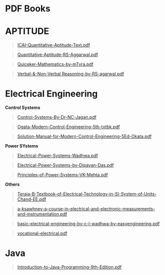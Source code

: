 # PDF Books

# APTITUDE
> [ICAI-Quantitative-Aptitude-Text.pdf](APTITUDE/ICAI-Quantitative-Aptitude-Text.pdf)

> [Quantitative-Aptitude-RS-Aggarwal.pdf](APTITUDE/Quantitative-Aptitude-RS-Aggarwal.pdf)

> [Quiceker-Mathematics-by-mTyra.pdf](APTITUDE/Quiceker-Mathematics-by-mTyra.pdf)

> [Verbal-&-Non-Verbal Reasoning-by-RS-agarwal.pdf](APTITUDE/Verbal-&-Non-Verbal-Reasoning-by-RS-agarwal.pdf)

# Electrical Engineering

**Control Systems**

> [Control-Systems-By-Dr-NC-Jagan.pdf](Electrical-Engineering/control-system-ogata/Control-Systems-By-Dr-NC-Jagan.pdf)

> [Ogata-Modern-Control-Engineering-5th-txtbk.pdf](Electrical-Engineering/control-system-ogata/Ogata-Modern-Control-Engineering-5th-txtbk.pdf)

> [Solution-Manual-for-Modern-Control-Engineering-5Ed-Okata.pdf](Electrical-Engineering/control-system-ogata/Solution-Manual-for-Modern-Control-Engineering-5Ed-Okata.pdf)


**Power SYstems**

> [Electrical-Power-Systems-Wadhwa.pdf](Electrical-Engineering/power-system-vk-mehta/Electrical-Power-Systems-Wadhwa.pdf)

> [Electrical-Power-Systems-by-Dipayan-Das.pdf](Electrical-Engineering/power-system-vk-mehta/Electrical-Power-Systems-by-Dipayan-Das.pdf)

> [Principles-of-Power-Systems-VK-Mehta.pdf](Electrical-Engineering/power-system-vk-mehta/Principles-of-Power-Systems-VK-Mehta.pdf)

**Others**

> [Teraja-B-Textbook-of-Electrical-Technology-in-SI-System-of-Units-Chand-EE.pdf](Electrical-Engineering/Teraja-B-Textbook-of-Electrical-Technology-in-SI-System-of-Units-Chand-EE.pdf)

> [a-ksawhney-a-course-in-electrical-and-electronic-measurements-and-instrumentation.pdf](Electrical-Engineering/a-ksawhney-a-course-in-electrical-and-electronic-measurements-and-instrumentation.pdf)

> [basic-electrical-engineering-by-c-l-wadhwa-by-easyengineering.pdf](Electrical-Engineering/basic-electrical-engineering-by-c-l-wadhwa-by-easyengineering.pdf)

> [vocational-electrical.pdf](Electrical-Engineering/vocational-electrical.pdf)


# Java

> [Introduction-to-Java-Programming-9th-Edition.pdf](JAVA/Introduction-to-Java-Programming-9th-Edition.pdf)
